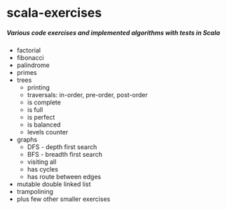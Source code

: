 scala-exercises
===============

##### Various code exercises and implemented algorithms with tests in Scala

* factorial
* fibonacci
* palindrome
* primes
* trees
    * printing
    * traversals: in-order, pre-order, post-order
    * is complete
    * is full
    * is perfect
    * is balanced
    * levels counter
* graphs
    * DFS - depth first search
    * BFS - breadth first search
    * visiting all
    * has cycles
    * has route between edges
* mutable double linked list
* trampolining
* plus few other smaller exercises

